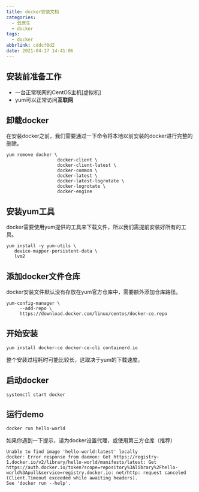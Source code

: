 ```yaml
---
title: docker安装文档
categories:
  - 云原生
  - docker
tags:
  - docker
abbrlink: cddcf0d2
date: 2021-04-17 14:41:06
---
```

## 安装前准备工作

* 一台正常联网的CentOS主机[虚拟机]
* yum可以正常访问**互联网**

<!-- more -->

## 卸载docker

在安装docker之前，我们需要通过一下命令将本地以前安装的docker进行完整的删除。

```shell
yum remove docker \
                   docker-client \
                   docker-client-latest \
                   docker-common \
                   docker-latest \
                   docker-latest-logrotate \
                   docker-logrotate \
                   docker-engine
```

## 安装yum工具

docker需要使用yum提供的工具来下载文件，所以我们需提前安装好所有的工具。

```shell
yum install -y yum-utils \
   device-mapper-persistent-data \
   lvm2
```

## 添加docker文件仓库

docker安装文件默认没有存放在yum官方仓库中，需要额外添加仓库路径。

```shell
yum-config-manager \
     --add-repo \
     https://download.docker.com/linux/centos/docker-ce.repo
```

## 开始安装

```shell
yum install docker-ce docker-ce-cli containerd.io
```

整个安装过程耗时可能比较长，这取决于yum的下载速度。

## 启动docker

```shell
systemctl start docker
```

## 运行demo

```shell
docker run hello-world
```

如果你遇到一下提示，请为docker设置代理，或使用第三方仓库（推荐）

```shell
Unable to find image 'hello-world:latest' locally
docker: Error response from daemon: Get https://registry-1.docker.io/v2/library/hello-world/manifests/latest: Get https://auth.docker.io/token?scope=repository%3Alibrary%2Fhello-world%3Apull&service=registry.docker.io: net/http: request canceled (Client.Timeout exceeded while awaiting headers).
See 'docker run --help'.
```